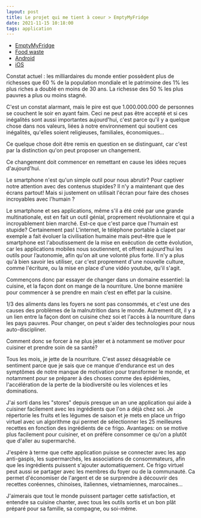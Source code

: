 ```yaml
---
layout: post
title: Le projet qui me tient à coeur > EmptyMyFridge
date: 2021-11-15 10:18:00
tags: application
---
```


- [EmptyMyFridge](https://www.emptymyfridge.com)
- [Food waste](https://www.researchgate.net/publication/331207943_Consumer_Choice_and_Food_Waste_Can_Nudging_Help)
- [Android](https://play.google.com/store/apps/details?id=com.emptymyfridge)
- [iOS](https://apps.apple.com/app/id1550812530)

Constat actuel : les milliardaires du monde entier possèdent plus de richesses que 60 % de la population mondiale et le patrimoine des 1% les plus riches a doublé en moins de 30 ans. La richesse des 50 % les plus pauvres a plus ou moins stagné.

C'est un constat alarmant, mais le pire est que 1.000.000.000 de personnes se couchent le soir en ayant faim. Ceci ne peut pas être accepté et si ces inégalités sont aussi importantes aujourd'hui, c'est parce qu'il y a quelque chose dans nos valeurs, liées à notre environnement qui soutient ces inégalités, qu'elles soient religieuses, familiales, économiques...

Ce quelque chose doit être remis en question en se distinguant, car c'est par la distinction qu'on peut proposer un changement.

Ce changement doit commencer en remettant en cause les idées reçues d'aujourd'hui.

Le smartphone n'est qu'un simple outil pour nous abrutir? Pour captiver notre attention avec des contenus stupides? Il n'y a maintenant que des écrans partout! Mais si justement on utilisait l'écran pour faire des choses incroyables avec l'humain ?

Le smartphone et ses applications, même s'il a été créé par une grande multinationale, est en fait un outil génial, proprement révolutionnaire et qui a incroyablement bien marché. Est-ce que c'est parce que l'humain est stupide? Certainement pas! L'internet, le téléphone portable à clapet par exemple a fait évoluer la civilisation humaine mais peut-être que le smartphone est l'aboutissement de la mise en exécution de cette évolution, car les applications mobiles nous soutiennent, et offrent aujourd’hui les outils pour l’autonomie, afin qu'on ait une volonté plus forte. Il n'y a plus qu'à bien savoir les utiliser, car c'est proprement d'une nouvelle culture, comme l'écriture, ou la mise en place d'une vidéo youtube, qu'il s'agit.

Commençons donc par essayer de changer dans un domaine essentiel: la cuisine, et la façon dont on mange de la nourriture. Une bonne manière pour commencer à se prendre en main c’est en effet par la cuisine. 

1/3 des aliments dans les foyers ne sont pas consommés, et c'est une des causes des problèmes de la malnutrition dans le monde. Autrement dit, il y a un lien entre la façon dont on cuisine chez soi et l'accès à la nourriture dans les pays pauvres. Pour changer, on peut s'aider des technologies pour nous auto-discipliner. 

Comment donc se forcer à ne plus jeter et à notamment se motiver pour cuisiner et prendre soin de sa santé?

Tous les mois, je jette de la nourriture. C'est assez désagréable ce sentiment parce que je sais que ce manque d'endurance est un des symptômes de notre manque de motivation pour transformer le monde, et notamment pour se préparer à des choses comme des épidémies, l'accélération de la perte de la biodiversité ou les violences et les dominations.

J'ai sorti dans les "stores" depuis presque un an une application qui aide à cuisiner facilement avec les ingrédients que l'on a déjà chez soi. Je répertorie les fruits et les légumes de saison et je mets en place un frigo virtuel avec un algorithme qui permet de sélectionner les 25 meilleures recettes en fonction des ingrédients de ce frigo. Avantages: on se motive plus facilement pour cuisiner, et on préfère consommer ce qu'on a plutôt que d'aller au supermarché.

J'espère à terme que cette application puisse se connecter avec les app anti-gaspis, les supermarchés, les associations de consommateurs, afin que les ingrédients puissent s'ajouter automatiquement. Ce frigo virtuel peut aussi se partager avec les membres du foyer ou de la communauté. Ca permet d'économiser de l'argent et de se surprendre à découvrir des recettes coréennes, chinoises, italiennes, vietnamiennes, marocaines... 

J'aimerais que tout le monde puissent partager cette satisfaction, et entendre sa cuisine chanter, avec tous les outils sortis et un bon plât préparé pour sa famille, sa compagne, ou soi-même.
